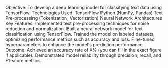 Objective: To develop a deep learning model for classifying text data using TensorFlow.
Technologies Used:
TensorFlow
Python (NumPy, Pandas)
Text Pre-processing (Tokenization, Vectorization)
Neural Network Architectures
Key Features:
Implemented text pre-processing techniques for noise reduction and normalization.
Built a neural network model for text classification using TensorFlow.
Trained the model on labeled datasets, optimizing performance metrics such as accuracy and loss.
Fine-tuned hyperparameters to enhance the model's prediction performance.
Outcome:
Achieved an accuracy rate of X% (you can fill in the exact figure if applicable).
Demonstrated model reliability through precision, recall, and F1-score metrics.
